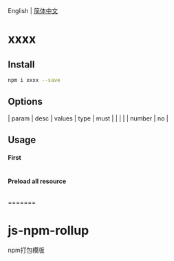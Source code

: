 <!--
 * @Autor: xkh
 * @Date: 2020-07-27 18:55:19
 * @LastEditors: xkh
 * @LastEditTime: 2020-07-31 20:50:28
-->

English | [简体中文](./README_zh.md)

# xxxx

> 

## Install

```bash
npm i xxxx --save
```

## Options

| param  | desc  | values          | type     | must |
|   |  |              | number   | no   |

## Usage

#### First

```bash
```

#### Preload all resource

```bash
```

=======
# js-npm-rollup
npm打包模版
